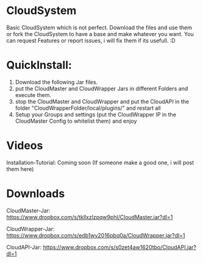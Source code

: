 # CloudSystem
Basic CloudSystem which is not perfect.
Download the files and use them or fork the CloudSystem to have a base and make whatever you want.
You can request Features or report issues, i will fix them if its usefull. :D

# QuickInstall:
1. Download the following Jar files.
2. put the CloudMaster and CloudWrapper Jars in different Folders and execute them.
3. stop the CloudMaster and CloudWrapper and put the CloudAPI in the folder "CloudWrapperFolder/local/plugins/" and restart all
4. Setup your Groups and settings (put the CloudWrapper IP in the CloudMaster Config to whitelist them) and enjoy

# Videos
Installation-Tutorial: Coming soon (If someone make a good one, i will post them here)

# Downloads
CloudMaster-Jar: https://www.dropbox.com/s/tkllxzlzpqw9phl/CloudMaster.jar?dl=1

CloudWrapper-Jar: https://www.dropbox.com/s/edb1wy2016pbq0a/CloudWrapper.jar?dl=1

CloudAPI-Jar: https://www.dropbox.com/s/s0zet4aw1620tbo/CloudAPI.jar?dl=1

